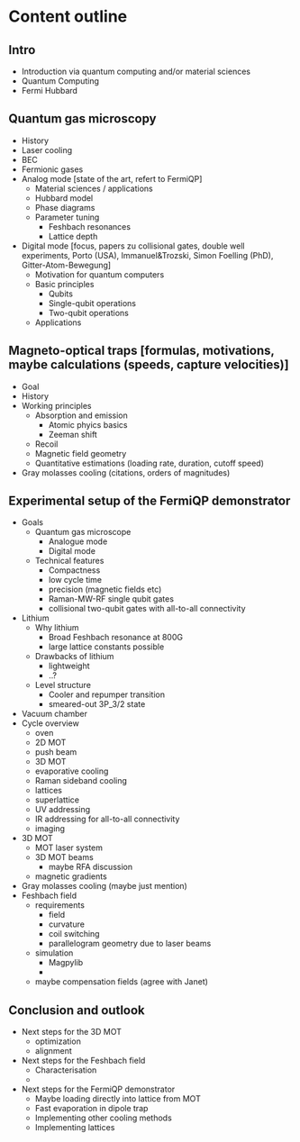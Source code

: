 # Content outline

## Intro
- Introduction via quantum computing and/or material sciences
- Quantum Computing
- Fermi Hubbard

## Quantum gas microscopy
- History
- Laser cooling
- BEC
- Fermionic gases
- Analog mode [state of the art, refert to FermiQP]
    - Material sciences / applications
    - Hubbard model
    - Phase diagrams
    - Parameter tuning
        - Feshbach resonances
        - Lattice depth
- Digital mode [focus, papers zu collisional gates, double well experiments, Porto (USA), Immanuel&Trozski, Simon Foelling (PhD), Gitter-Atom-Bewegung]
    - Motivation for quantum computers
    - Basic principles
        - Qubits
        - Single-qubit operations
        - Two-qubit operations
    - Applications

## Magneto-optical traps [formulas, motivations, maybe calculations (speeds, capture velocities)]
- Goal
- History
- Working principles
    - Absorption and emission
        - Atomic phyics basics
        - Zeeman shift
    - Recoil
    - Magnetic field geometry
    - Quantitative estimations (loading rate, duration, cutoff speed)
- Gray molasses cooling (citations, orders of magnitudes)

## Experimental setup of the FermiQP demonstrator
- Goals
    - Quantum gas microscope
        - Analogue mode
        - Digital mode
    - Technical features
        - Compactness
        - low cycle time
        - precision (magnetic fields etc)
        - Raman-MW-RF single qubit gates
        - collisional two-qubit gates with all-to-all connectivity
- Lithium
    - Why lithium
        - Broad Feshbach resonance at 800G
        - large lattice constants possible
    - Drawbacks of lithium
        - lightweight
        - ..?
    - Level structure
        - Cooler and repumper transition
        - smeared-out 3P_3/2 state
- Vacuum chamber
- Cycle overview
    - oven
    - 2D MOT
    - push beam
    - 3D MOT
    - evaporative cooling
    - Raman sideband cooling
    - lattices
    - superlattice
    - UV addressing
    - IR addressing for all-to-all connectivity
    - imaging
- 3D MOT
    - MOT laser system
    - 3D MOT beams
        - maybe RFA discussion
    - magnetic gradients
- Gray molasses cooling (maybe just mention)
- Feshbach field
    - requirements
        - field
        - curvature
        - coil switching
        - parallelogram geometry due to laser beams
    - simulation
        - Magpylib
        - 
    - maybe compensation fields (agree with Janet)

## Conclusion and outlook
- Next steps for the 3D MOT
    - optimization
    - alignment
- Next steps for the Feshbach field
    - Characterisation
    - 
- Next steps for the FermiQP demonstrator
    - Maybe loading directly into lattice from MOT
    - Fast evaporation in dipole trap
    - Implementing other cooling methods
    - Implementing lattices